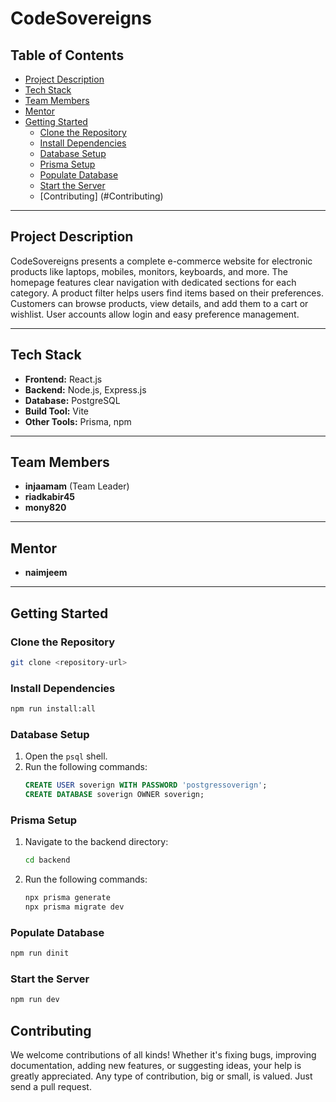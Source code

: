 # CodeSovereigns

## Table of Contents

- [Project Description](#project-description)
- [Tech Stack](#tech-stack)
- [Team Members](#team-members)
- [Mentor](#mentor)
- [Getting Started](#getting-started)
  - [Clone the Repository](#clone-the-repository)
  - [Install Dependencies](#install-dependencies)
  - [Database Setup](#database-setup)
  - [Prisma Setup](#prisma-setup)
  - [Populate Database](#populate-database)
  - [Start the Server](#start-the-server)
  - [Contributing] (#Contributing)

---

## Project Description

CodeSovereigns presents a complete e-commerce website for electronic products like laptops, mobiles, monitors, keyboards, and more. The homepage features clear navigation with dedicated sections for each category. A product filter helps users find items based on their preferences. Customers can browse products, view details, and add them to a cart or wishlist. User accounts allow login and easy preference management.

---

## Tech Stack

- **Frontend:** React.js
- **Backend:** Node.js, Express.js
- **Database:** PostgreSQL
- **Build Tool:** Vite
- **Other Tools:** Prisma, npm

---

## Team Members

- **injaamam** (Team Leader)
- **riadkabir45**
- **mony820**

---

## Mentor

- **naimjeem**

---

## Getting Started

### Clone the Repository

```bash
git clone <repository-url>
```

### Install Dependencies

```bash
npm run install:all
```

### Database Setup

1. Open the `psql` shell.
2. Run the following commands:
   ```sql
   CREATE USER soverign WITH PASSWORD 'postgressoverign';
   CREATE DATABASE soverign OWNER soverign;
   ```

### Prisma Setup

1. Navigate to the backend directory:
   ```bash
   cd backend
   ```
2. Run the following commands:
   ```bash
   npx prisma generate
   npx prisma migrate dev
   ```

### Populate Database

```bash
npm run dinit
```

### Start the Server

```bash
npm run dev
```

## Contributing

We welcome contributions of all kinds! Whether it's fixing bugs, improving documentation, adding new features, or suggesting ideas, your help is greatly appreciated. Any type of contribution, big or small, is valued. Just send a pull request.
